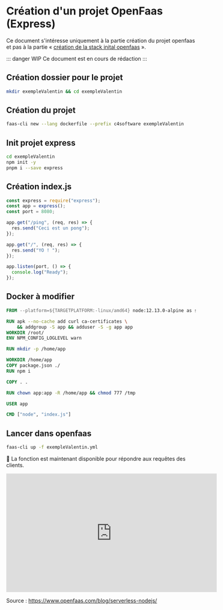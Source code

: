 # Création d'un projet OpenFaas (Express)

Ce document s'intéresse uniquement à la partie création du projet openfaas et pas à la partie « [création de la stack inital openfaas](./openfaas-quicky-installation) ».

::: danger WIP
Ce document est en cours de rédaction
:::

## Création dossier pour le projet

```sh
mkdir exempleValentin && cd exempleValentin
```

## Création du projet

```sh
faas-cli new --lang dockerfile --prefix c4software exempleValentin
```

## Init projet express

```sh
cd exempleValentin
npm init -y
pnpm i --save express
```

## Création index.js

```js
const express = require("express");
const app = express();
const port = 8080;

app.get("/ping", (req, res) => {
  res.send("Ceci est un pong");
});

app.get("/", (req, res) => {
  res.send("YO ! ");
});

app.listen(port, () => {
  console.log("Ready");
});
```

## Docker à modifier

```dockerfile
FROM --platform=${TARGETPLATFORM:-linux/amd64} node:12.13.0-alpine as ship

RUN apk --no-cache add curl ca-certificates \
    && addgroup -S app && adduser -S -g app app
WORKDIR /root/
ENV NPM_CONFIG_LOGLEVEL warn

RUN mkdir -p /home/app

WORKDIR /home/app
COPY package.json ./
RUN npm i

COPY . .

RUN chown app:app -R /home/app && chmod 777 /tmp

USER app

CMD ["node", "index.js"]
```

## Lancer dans openfaas

```sh
faas-cli up -f exempleValentin.yml
```

🎉 La fonction est maintenant disponible pour répondre aux requêtes des clients.

<iframe width="560" height="315" src="https://www.youtube-nocookie.com/embed/0lODC-vSGHU" title="YouTube video player" frameborder="0" allow="accelerometer; autoplay; clipboard-write; encrypted-media; gyroscope; picture-in-picture" allowfullscreen></iframe>

Source : https://www.openfaas.com/blog/serverless-nodejs/
